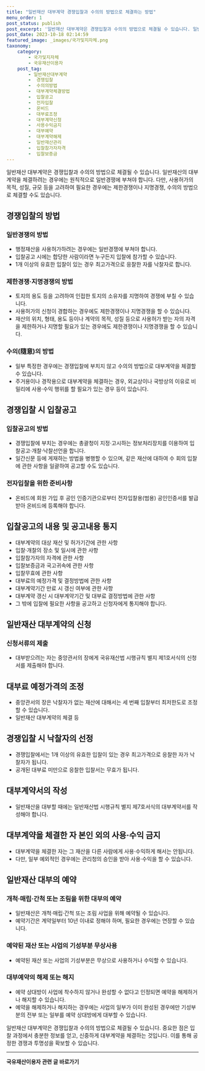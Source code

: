 ```yaml
---
title: "일반재산 대부계약 경쟁입찰과 수의의 방법으로 체결하는 방법"
menu_order: 1
post_status: publish
post_excerpt: '일반재산 대부계약은 경쟁입찰과 수의의 방법으로 체결될 수 있습니다. 일반재산의 대부계약을 체결하려는 경우에는 원칙적으로 일반경쟁에 부쳐야 합니다. 다만, 사용허가의 목적, 성질, 규모 등을 고려하여 필요한 경우에는 제한경쟁이나 지명경쟁, 수의의 방법으로 체결할 수도 있습니다.'
post_date: 2023-10-18 02:14:59
featured_image: _images/국가및지자체.png
taxonomy:
    category:
        - 국가및지자체
        - 국유재산이용자
    post_tag:
        - 일반재산대부계약
        -  경쟁입찰
        -  수의의방법
        -  대부계약체결방법
        -  입찰공고
        -  전자입찰
        -  온비드
        -  대부료조정
        -  대부계약신청
        -  사용수익금지
        -  대부예약
        -  대부계약해제
        -  일반재산관리
        -  입찰참가자자격
        -  입찰보증금
---
```



일반재산 대부계약은 경쟁입찰과 수의의 방법으로 체결될 수 있습니다. 일반재산의 대부계약을 체결하려는 경우에는 원칙적으로 일반경쟁에 부쳐야 합니다. 다만, 사용허가의 목적, 성질, 규모 등을 고려하여 필요한 경우에는 제한경쟁이나 지명경쟁, 수의의 방법으로 체결할 수도 있습니다.

## 경쟁입찰의 방법

### 일반경쟁의 방법
- 행정재산을 사용허가하려는 경우에는 일반경쟁에 부쳐야 합니다.
- 입찰공고 시에는 합당한 사람이라면 누구든지 입찰에 참가할 수 있습니다.
- 1개 이상의 유효한 입찰이 있는 경우 최고가격으로 응찰한 자를 낙찰자로 합니다.

### 제한경쟁·지명경쟁의 방법
- 토지의 용도 등을 고려하여 인접한 토지의 소유자를 지명하여 경쟁에 부칠 수 있습니다.
- 사용허가의 신청이 경합하는 경우에도 제한경쟁이나 지명경쟁을 할 수 있습니다.
- 재산의 위치, 형태, 용도 등이나 계약의 목적, 성질 등으로 사용허가 받는 자의 자격을 제한하거나 지명할 필요가 있는 경우에도 제한경쟁이나 지명경쟁을 할 수 있습니다.

### 수의(隨意)의 방법
- 일부 특정한 경우에는 경쟁입찰에 부치지 않고 수의의 방법으로 대부계약을 체결할 수 있습니다.
- 주거용이나 경작용으로 대부계약을 체결하는 경우, 외교상이나 국방상의 이유로 비밀리에 사용·수익 행위를 할 필요가 있는 경우 등이 있습니다.

## 경쟁입찰 시 입찰공고

### 입찰공고의 방법
- 경쟁입찰에 부치는 경우에는 총괄청이 지정·고시하는 정보처리장치를 이용하여 입찰공고·개찰·낙찰선언을 합니다.
- 일간신문 등에 게재하는 방법을 병행할 수 있으며, 같은 재산에 대하여 수 회의 입찰에 관한 사항을 일괄하여 공고할 수도 있습니다.

### 전자입찰을 위한 준비사항
- 온비드에 회원 가입 후 공인 인증기관으로부터 전자입찰용(범용) 공인인증서를 발급받아 온비드에 등록해야 합니다.

## 입찰공고의 내용 및 공고내용 통지

- 대부계약의 대상 재산 및 허가기간에 관한 사항
- 입찰·개찰의 장소 및 일시에 관한 사항
- 입찰참가자의 자격에 관한 사항
- 입찰보증금과 국고귀속에 관한 사항
- 입찰무효에 관한 사항
- 대부료의 예정가격 및 결정방법에 관한 사항
- 대부계약기간 만료 시 갱신 여부에 관한 사항
- 대부계약 갱신 시 대부계약기간 및 대부료 결정방법에 관한 사항
- 그 밖에 입찰에 필요한 사항을 공고하고 신청자에게 통지해야 합니다.

## 일반재산 대부계약의 신청

### 신청서류의 제출
- 대부받으려는 자는 중앙관서의 장에게 국유재산법 시행규칙 별지 제1호서식의 신청서를 제출해야 합니다.

## 대부료 예정가격의 조정

- 중앙관서의 장은 낙찰자가 없는 재산에 대해서는 세 번째 입찰부터 최저한도로 조정할 수 있습니다.
- 일반재산 대부계약의 체결 등

## 경쟁입찰 시 낙찰자의 선정
- 경쟁입찰에서는 1개 이상의 유효한 입찰이 있는 경우 최고가격으로 응찰한 자가 낙찰자가 됩니다.
- 공개된 대부료 미만으로 응찰한 입찰서는 무효가 됩니다.

## 대부계약서의 작성

- 일반재산을 대부할 때에는 일반재산법 시행규칙 별지 제7호서식의 대부계약서를 작성해야 합니다.

## 대부계약을 체결한 자 본인 외의 사용·수익 금지

- 대부계약을 체결한 자는 그 재산을 다른 사람에게 사용·수익하게 해서는 안됩니다.
- 다만, 일부 예외적인 경우에는 관리청의 승인을 받아 사용·수익을 할 수 있습니다.

## 일반재산 대부의 예약

### 개척·매립·간척 또는 조림을 위한 대부의 예약
- 일반재산은 개척·매립·간척 또는 조림 사업을 위해 예약될 수 있습니다.
- 예약기간은 계약일부터 10년 이내로 정해야 하며, 필요한 경우에는 연장할 수 있습니다.

### 예약된 재산 또는 사업의 기성부분 무상사용
- 예약된 재산 또는 사업의 기성부분은 무상으로 사용하거나 수익할 수 있습니다.

### 대부예약의 해제 또는 해지
- 예약 상대방이 사업에 착수하지 않거나 완성할 수 없다고 인정되면 예약을 해제하거나 해지할 수 있습니다.
- 예약을 해제하거나 해지하는 경우에는 사업의 일부가 이미 완성된 경우에만 기성부분의 전부 또는 일부를 예약 상대방에게 대부할 수 있습니다.

일반재산 대부계약은 경쟁입찰과 수의의 방법으로 체결될 수 있습니다. 중요한 점은 입찰 과정에서 충분한 정보를 얻고, 신중하게 대부계약을 체결하는 것입니다. 이를 통해 공정한 경쟁과 투명성을 확보할 수 있습니다.
<!-- wp:separator -->
<hr class="wp-block-separator has-alpha-channel-opacity"/>
<!-- /wp:separator -->

<!-- wp:group {"backgroundColor":"base","layout":{"type":"constrained"}} -->
<div class="wp-block-group has-base-background-color has-background"><!-- wp:paragraph {"align":"center","fontSize":"medium"} -->
<p class="has-text-align-center has-large-font-size"><strong>국유재산이용자 관련 글 바로가기</strong></p>
<!-- /wp:paragraph -->


<!-- wp:latest-posts
{"categories":[{"id":7404,"count":19,"description":"","link":"https://uknowlaw.com/category/%ea%b5%ad%ec%9c%a0%ec%9e%ac%ec%82%b0%ec%9d%b4%ec%9a%a9%ec%9e%90/","name":"국유재산이용자","slug":"국유재산이용자","taxonomy":"category","parent":0,"meta":[],"_links":{"self":[{"href":"https://uknowlaw.com/wp-json/wp/v2/categories/7404"}],"collection":[{"href":"https://uknowlaw.com/wp-json/wp/v2/categories"}],"about":[{"href":"https://uknowlaw.com/wp-json/wp/v2/taxonomies/category"}],"wp:post_type":[{"href":"https://uknowlaw.com/wp-json/wp/v2/posts?categories=7404"}],"curies":[{"name":"wp","href":"https://api.w.org/{rel}","templated":true}]}}],"postsToShow":100,"excerptLength":28,"postLayout":"grid","columns":2,"featuredImageAlign":"left","featuredImageSizeSlug":"large","fontSize":16px} /--></div>
<!-- /wp:group -->